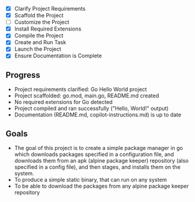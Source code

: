 - [x] Clarify Project Requirements
- [x] Scaffold the Project
- [ ] Customize the Project
- [x] Install Required Extensions
- [x] Compile the Project
- [x] Create and Run Task
- [x] Launch the Project
- [x] Ensure Documentation is Complete

## Progress
- Project requirements clarified: Go Hello World project
- Project scaffolded: go.mod, main.go, README.md created
- No required extensions for Go detected
- Project compiled and ran successfully ("Hello, World!" output)
- Documentation (README.md, copilot-instructions.md) is up to date

## Goals
- The goal of this project is to create a simple package manager in go which downloads packages specified in a configuration file, and downloads them from an apk (alpine package keeper) repository (also specified in a config file), and then stages, and installs them on the system.
- To produce a simple static binary, that can run on any system
- To be able to download the packages from any alpine package keeper repository